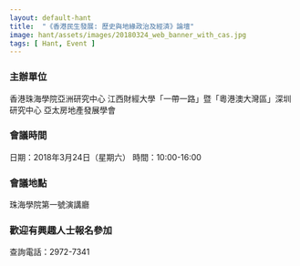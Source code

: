 ```yaml
---
layout: default-hant
title:  "《香港民生發展: 歷史與地緣政治及經済》論壇"
image: hant/assets/images/20180324_web_banner_with_cas.jpg
tags: [ Hant, Event ]
---
```

### 主辦單位

香港珠海學院亞洲研究中心
江西財經大學「一帶一路」暨「粵港澳大灣區」深圳研究中心
亞太房地產發展學會　　　　
### 會議時間

日期：2018年3月24日（星期六）
時間：10:00-16:00

### 會議地點

珠海學院第一號演講廳

 

### 歡迎有興趣人士報名參加

查詢電話：2972-7341
